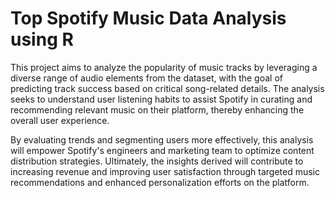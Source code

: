 # Top Spotify Music Data Analysis using R

This project aims to analyze the popularity of music tracks by leveraging a diverse range of audio elements from the dataset, with the goal of predicting track success based on critical song-related details. The analysis seeks to understand user listening habits to assist Spotify in curating and recommending relevant music on their platform, thereby enhancing the overall user experience.

By evaluating trends and segmenting users more effectively, this analysis will empower Spotify's engineers and marketing team to optimize content distribution strategies. Ultimately, the insights derived will contribute to increasing revenue and improving user satisfaction through targeted music recommendations and enhanced personalization efforts on the platform.
